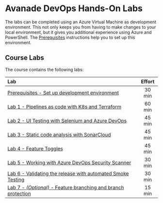 # Avanade DevOps Hands-On Labs
The labs can be completed using an Azure Virtual Machine as development environment. This not only keeps you from having to make changes to your local environment, but it gives you additional experience using Azure and PowerShell. The [Prerequisites](azure-rm/README.md) instructions help you to set up this environment.

## Course Labs
The course contains the following labs:

| Lab       | Effort |
| :-------- |:--------------------------:|
| [Prerequisites - Set up development environment](azure-rm/README.md) | 30 min |
| [Lab 1 - Pipelines as code with K8s and Terraform](https://dev.azure.com/thx1139/_git/workshop1?path=%2FREADME.md) | 60 min |
| [Lab 2 - UI Testing with Selenium and Azure DevOps](ui-testing/README.md) | 45 min |
| [Lab 3 - Static code analysis with SonarCloud](sonarcloud/README.md) | 45 min |
| [Lab 4 - Feature Toggles](feature-flag/README.md) | 45 min |
| [Lab 5 - Working with Azure DevOps Security Scanner](secure-devops-kit-adoscanner/README.md) | 30 min |
| [Lab 6 - Validating the release with automated Smoke Testing](smoke-testing/README.md) | 30 min |
| [Lab 7 - *(Optional)* - Feature branching and branch protection](feature-branching/README.md) | 15 min |
